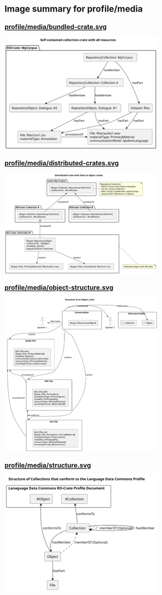 # Image summary for profile/media

## [profile/media/bundled-crate.svg](./bundled-crate.svg)



<img src="bundled-crate.svg">

## [profile/media/distributed-crates.svg](./distributed-crates.svg)



<img src="distributed-crates.svg">

## [profile/media/object-structure.svg](./object-structure.svg)



<img src="object-structure.svg">

## [profile/media/structure.svg](./structure.svg)



<img src="structure.svg">

